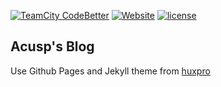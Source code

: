 [![TeamCity CodeBetter](https://img.shields.io/teamcity/codebetter/bt428.svg?style=plastic)](https://github.com/acusp/AC-Blog)
[![Website](https://img.shields.io/website-up-down-green-red/http/shields.io.svg?label=my-website&style=plastic)](https://blog.acusp.info)
[![license](https://img.shields.io/github/license/mashape/apistatus.svg?style=plastic)](/LICENSE)


## Acusp's Blog

Use Github Pages and Jekyll theme from [huxpro](https://github.com/Huxpro/huxpro.github.io)
